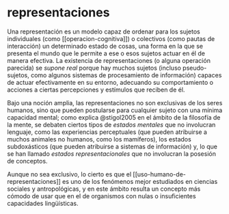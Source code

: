 # representaciones
Una representación es un modelo capaz de ordenar para los sujetos individuales (como [[operacion-cognitiva]]) o colectivos (como pautas de interacción) un determinado estado de cosas, una forma en la que se presenta el mundo que le permite a ese o esos sujetos actuar en él de manera efectiva. La existencia de representaciones (o alguna operación parecida) se *supone real* porque hay muchos sujetos (incluso pseudo-sujetos, como algunos sistemas de procesamiento de información) capaces de actuar efectivamente en su entorno, adecuando su comportamiento o acciones a ciertas percepciones y estímulos que reciben de él.

Bajo una noción amplia, las representaciones no son exclusivas de los seres humanos, sino que pueden postularse para cualquier sujeto con una mínima capacidad mental; como explica @stigol2005 en el ámbito de la filosofía de la mente, se debaten ciertos tipos de *estados mentales* que no involucran lenguaje, como las experiencias perceptuales (que pueden atribuirse a muchos animales no humanos, como los mamíferos), los estados subdoxásticos (que pueden atribuirse a sistemas de información) y, lo que se han llamado *estados representacionales* que no involucran la posesión de conceptos.

Aunque no sea exclusivo, lo cierto es que el [[uso-humano-de-representaciones]] es uno de los fenómenos mejor estudiados en ciencias sociales y antropológicas, y en este ámbito resulta un concepto más cómodo de usar que en el de organismos con nulas o insuficientes capacidades lingüísticas.
